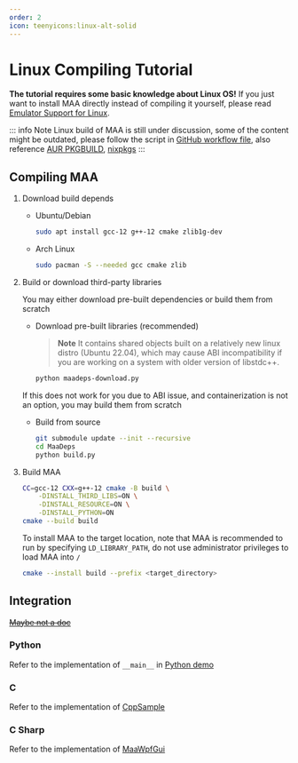 ```yaml
---
order: 2
icon: teenyicons:linux-alt-solid
---
```


# Linux Compiling Tutorial

**The tutorial requires some basic knowledge about Linux OS!**
If you just want to install MAA directly instead of compiling it yourself, please read [Emulator Support for Linux](../manual/device/linux.md).

::: info Note
Linux build of MAA is still under discussion, some of the content might be outdated, please follow the script in [GitHub workflow file](https://github.com/MaaAssistantArknights/MaaAssistantArknights/blob/master/.github/workflows/ci.yml#L134), also reference [AUR PKGBUILD](https://aur.archlinux.org/cgit/aur.git/tree/PKGBUILD?h=maa-assistant-arknights), [nixpkgs](https://github.com/NixOS/nixpkgs/blob/nixos-unstable/pkgs/by-name/ma/maa-assistant-arknights/package.nix)
:::

## Compiling MAA

1. Download build depends

    - Ubuntu/Debian

        ```bash
        sudo apt install gcc-12 g++-12 cmake zlib1g-dev
        ```

    - Arch Linux

        ```bash
        sudo pacman -S --needed gcc cmake zlib
        ```

2. Build or download third-party libraries

   You may either download pre-built dependencies or build them from scratch

    - Download pre-built libraries (recommended)

        > **Note**
        > It contains shared objects built on a relatively new linux distro (Ubuntu 22.04), which may cause ABI incompatibility if you are working on a system with older version of libstdc++.

        ```bash
        python maadeps-download.py
        ```

    If this does not work for you due to ABI issue, and containerization is not an option, you may build them from scratch

    - Build from source

        ```bash
        git submodule update --init --recursive
        cd MaaDeps
       python build.py
        ```

3. Build MAA

    ```bash
    CC=gcc-12 CXX=g++-12 cmake -B build \
        -DINSTALL_THIRD_LIBS=ON \
        -DINSTALL_RESOURCE=ON \
        -DINSTALL_PYTHON=ON
    cmake --build build
    ```

    To install MAA to the target location, note that MAA is recommended to run by specifying `LD_LIBRARY_PATH`, do not use administrator privileges to load MAA into `/`

    ```bash
    cmake --install build --prefix <target_directory>
    ```

## Integration

[~~Maybe not a doc~~](../protocol/integration.md)

### Python

Refer to the implementation of `__main__` in [Python demo](https://github.com/MaaAssistantArknights/MaaAssistantArknights/blob/master/src/Python/sample.py)

### C

Refer to the implementation of [CppSample](https://github.com/MaaAssistantArknights/MaaAssistantArknights/blob/master/src/CppSample/main.cpp)

### C Sharp

Refer to the implementation of [MaaWpfGui](https://github.com/MaaAssistantArknights/MaaAssistantArknights/blob/master/src/MaaWpfGui/Helper/AsstProxy.cs)
